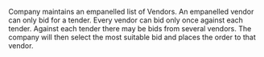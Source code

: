 Company maintains an empanelled list of Vendors. An empanelled vendor can only bid for a tender. Every vendor can bid only once against each tender. Against each tender there may be bids from several vendors. The company will then select the most suitable bid and places the order to that vendor.
